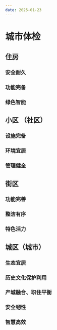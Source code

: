 ```yaml
---
date: 2025-01-23
---
```


# 城市体检

## 住房

### 安全耐久

### 功能完备

### 绿色智能

## 小区 （社区）

### 设施完备

### 环境宜居

### 管理健全

## 街区

### 功能完善

### 整洁有序

### 特色活力 

## 城区（城市）

### 生态宜居

### 历史文化保护利用

### 产城融合、职住平衡

### 安全韧性

### 智慧高效
 